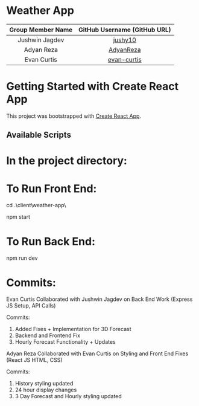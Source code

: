 # Weather App

| Group Member Name | GitHub Username (GitHub URL)|
| :------------------------:|:--------------------------------------:|
| Jushwin Jagdev | [jushy10](https://github.com/jushy10)             |
| Adyan Reza     | [AdyanReza](https://github.com/AdyanReza)         |
| Evan Curtis    | [evan-curtis](https://github.com/evan-curtis)     |

# Getting Started with Create React App

This project was bootstrapped with [Create React App](https://github.com/facebook/create-react-app).

## Available Scripts

# In the project directory:

# To Run Front End:

cd .\client\weather-app\

npm start

# To Run Back End:

npm run dev

# Commits: 

Evan Curtis Collaborated with Jushwin Jagdev on Back End Work (Express JS Setup, API Calls)

Commits: 
1. Added Fixes + Implementation for 3D Forecast
2. Backend and Frontend Fix
3. Hourly Forecast Functionality + Updates
 
Adyan Reza Collaborated with Evan Curtis on Styling and Front End Fixes (React JS HTML, CSS)

Commits:
1. History styling updated
2. 24 hour display changes
3. 3 Day Forecast and Hourly styling updated



